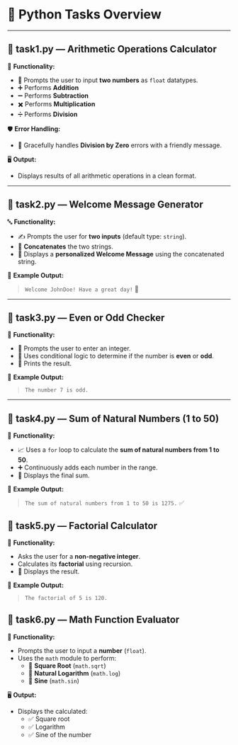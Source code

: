 # 🐍 Python Tasks Overview

---

## 📄 task1.py — Arithmetic Operations Calculator

🔢 **Functionality:**
- 🧮 Prompts the user to input **two numbers** as `float` datatypes.
- ➕ Performs **Addition**
- ➖ Performs **Subtraction**
- ✖️ Performs **Multiplication**
- ➗ Performs **Division**

🛡️ **Error Handling:**
- 🚫 Gracefully handles **Division by Zero** errors with a friendly message.

🖥️ **Output:**
- Displays results of all arithmetic operations in a clean format.

---

## 📄 task2.py — Welcome Message Generator

🔤 **Functionality:**
- ✍️ Prompts the user for **two inputs** (default type: `string`).
- 🔗 **Concatenates** the two strings.
- 🎉 Displays a **personalized Welcome Message** using the concatenated string.

📌 **Example Output:**
> `Welcome JohnDoe! Have a great day!` 🙌

---

## 📄 task3.py — Even or Odd Checker

🔢 **Functionality:**
- 🔎 Prompts the user to enter an integer.
- 🧠 Uses conditional logic to determine if the number is **even** or **odd**.
- 📣 Prints the result.

📌 **Example Output:**
> `The number 7 is odd.`

---

## 📄 task4.py — Sum of Natural Numbers (1 to 50)

🔁 **Functionality:**
- 📈 Uses a `for` loop to calculate the **sum of natural numbers from 1 to 50**.
- ➕ Continuously adds each number in the range.
- 📣 Displays the final sum.

📌 **Example Output:**
> `The sum of natural numbers from 1 to 50 is 1275.` ✅


## 📄 task5.py — Factorial Calculator

🧮 **Functionality:**
- Asks the user for a **non-negative integer**.
- Calculates its **factorial** using recursion.
- 📣 Displays the result.

📌 **Example Output:**
> `The factorial of 5 is 120.`


## 📄 task6.py — Math Function Evaluator

🧠 **Functionality:**
- Prompts the user to input a **number** (`float`).
- Uses the `math` module to perform:
  - 📐 **Square Root** (`math.sqrt`)
  - 🔢 **Natural Logarithm** (`math.log`)
  - 🌊 **Sine** (`math.sin`)

🖥️ **Output:**
- Displays the calculated:
  - ✅ Square root
  - ✅ Logarithm
  - ✅ Sine of the number